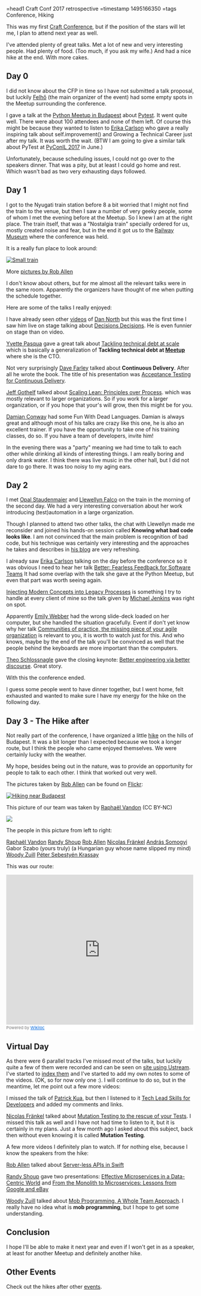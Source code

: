 =head1 Craft Conf 2017 retrospective
=timestamp 1495166350
=tags Conference, Hiking



This was my first <a href="https://craft-conf.com/">Craft Conference</a>, but if the position of the stars will let me, I plan to attend next year as well.

I've attended plenty of great talks. Met a lot of new and very interesting people. Had plenty of food. (Too much, if you ask my wife.)
And had a nice hike at the end. With more cakes.




<h2>Day 0</h2>

I did not know about the CFP in time so I have not submitted a talk proposal, but luckily 
<a href="https://www.linkedin.com/in/felhobacsi/">Felhő</a> (the main organizer of the event)
had some empty spots in the Meetup surrounding the conference.

I gave a talk at the <a href="https://www.meetup.com/budapest-py/">Python Meetup in Budapest</a>
about <a href="https://pytest.org/">Pytest</a>. It went quite well. There were about 100 attendees
and none of them left. Of course this might be because they wanted to listen to <a href="https://www.linkedin.com/in/erikaacarlson/">Erika Carlson</a> 
who gave a really inspiring talk about self.improvement() and Growing a Technical Career just after my talk. It was worth the wait.
(BTW I am going to give a similar talk about PyTest at <a href="http://il.pycon.org/2017/">PyConIL 2017</a> in June.)

Unfortunately, because scheduling issues, I could not go over to the speakers dinner.
That was a pity, but at least I could go home and rest. Which wasn't bad as two very exhausting days followed.

<h2>Day 1</h2>

I got to the Nyugati train station before 8 a bit worried that I might not find the train to the venue,
but then I saw a number of very geeky people, some of whom I met the evening before at the Meetup. So I knew
I am at the right place. The train itself, that was a "Nostalgia train" specially ordered for us,
mostly created noise and fear, but in the end it got us to the <a href="http://www.vasuttortenetipark.hu/">Railway Museum</a>
where the conference was held.

It is a really fun place to look around:

<a data-flickr-embed="true"  href="https://www.flickr.com/photos/akrabat/33558282214/in/album-72157683214552256/" title="Small train"><img class="hike" src="https://c1.staticflickr.com/3/2818/33558282214_2984f3dfb9_k.jpg" alt="Small train"></a><script async src="//embedr.flickr.com/assets/client-code.js" charset="utf-8"></script>

More <a href="https://www.flickr.com/photos/akrabat/albums/72157683214552256">pictures by Rob Allen</a>


I don't know about others, but for me almost all the relevant talks were in the same room.
Apparently the organizers have thought of me when putting the schedule together.

Here are some of the talks I really enjoyed:

I have already seen other <a href="https://codeandtalk.com/p/dan-north">videos</a> of <a href="https://dannorth.net/">Dan North</a>
but this was the first time I saw him live on stage talking about <a href="https://codeandtalk.com/v/craft-2017/102892648">Decisions Decisions</a>.
He is even funnier on stage than on video.

<a href="https://www.linkedin.com/in/ypasqua/">Yvette Pasqua</a> gave a great talk about 
<a href="https://codeandtalk.com/v/craft-2017/102892764">Tackling technical debt at scale</a> which is basically a generalization of
<b>Tackling technical debt at <a href="https://www.meetup.com/">Meetup</a></b> where she is the CTO.

Not very surprisingly <a href="http://www.davefarley.net/">Dave Farley</a> talked about
<b>Continuous Delivery</b>. After all he wrote the book.
The title of his presentation was <a href="https://codeandtalk.com/v/craft-2017/102892932">Acceptance Testing for Continuous Delivery</a>.

<a href="http://www.jeffgothelf.com/">Jeff Gothelf</a> talked about <a href="https://codeandtalk.com/v/craft-2017/102893070">Scaling Lean: Principles over Process</a>.
which was mostly relevant to larger organizations. So if you work for a larger organization, or if you hope that your's will grow, then this might be for you.

<a href="http://damian.conway.org/">Damian Conway</a> had some Fun With Dead Languages.
Damian is always great and although most of his talks are crazy like this one,
he is also an excellent trainer. If you have the opportunity to take one of his training classes, do so.
If you have a team of developers, invite him!

In the evening there was a "party" meaning we had time to talk to each other while drinking all kinds of interesting
things. I am really boring and only drank water. I think there was live music in the other hall, but I did not dare
to go there. It was too noisy to my aging ears.

<h2>Day 2</h2>

I met <a href="https://www.linkedin.com/in/j-opal-staudenmaier-820aa74a/">Opal Staudenmaier</a> and
<a href="http://llewellynfalco.blogspot.com/">Llewellyn Falco</a> on the train in the morning of the second day.
We had a very interesting conversation about her work introducing (test)automation in a large organization.

Though I planned to attend two other talks, the chat with Llewellyn made me reconsider and joined his hands-on session
called <b>Knowing what bad code looks like</b>. I am not convinced that the main problem is recognition of bad code,
but his technique was certainly very interesting and the approaches he takes and describes in
<a href="http://llewellynfalco.blogspot.com/">his blog</a> are very refreshing.

I already saw <a href="https://www.linkedin.com/in/erikaacarlson/">Erika Carlson</a> talking on the day before the
conference so it was obvious I need to hear her talk 
<a href="https://codeandtalk.com/v/craft-2017/102892183">Better: Fearless Feedback for Software Teams</a>
It had some overlap with the talk she gave at the Python Meetup, but even that part was worth seeing again.


<a href="https://codeandtalk.com/v/craft-2017/102892247">Injecting Modern Concepts into Legacy Processes</a>
is something I try to handle at every client of mine so the talk given by <a href="http://managedkaos.com/">Michael Jenkins</a>
was right on spot.

Apparently <a href="http://ewebber.co.uk/">Emily Webber</a> had the wrong slide-deck loaded on her computer, but she
handled the situation gracefully. Event if don't yet know why her talk
<a href="https://codeandtalk.com/v/craft-2017/102860276">Communities of practice, the missing piece of your agile organization</a>
is relevant to you, it is worth to watch just for this. And who knows, maybe by the end of the talk you'll be convinced as well that the people behind the keyboards are more important than the computers.

<a href="http://lethargy.org/">Theo Schlossnagle</a> gave the closing keynote:
<a href="https://codeandtalk.com/v/craft-2017/102894526">Better engineering via better discourse</a>.
Great story.

With this the conference ended.

I guess some people went to have dinner together, but I went home, felt exhausted and wanted to make sure
I have my energy for the hike on the following day.

<h2>Day 3 - The Hike after</h2>

Not really part of the conference, I have organized a little <a href="/hiking-after-craft-2017.html">hike</a>
on the hills of Budapest. It was a bit longer than I expected because we took a longer route, but I think
the people who came enjoyed themselves. We were certainly lucky with the weather.

My hope, besides being out in the nature, was to provide an opportunity for people to talk to each other.
I think that worked out very well.

The pictures taken by <a href="https://akrabat.com/">Rob Allen</a> can be found on <a href="https://www.flickr.com/photos/akrabat/sets/72157681206323621">Flickr</a>:

<a data-flickr-embed="true"  href="https://www.flickr.com/photos/akrabat/33951336080/in/photostream/" title="Hiking near Budapest"><img class="hike" src="https://c1.staticflickr.com/3/2830/33951336080_de4dfcaf38_k.jpg"  alt="Hiking near Budapest"></a><script async src="//embedr.flickr.com/assets/client-code.js" charset="utf-8"></script>

This picture of our team was taken by <a href="https://www.linkedin.com/in/vandonr/">Raphaël Vandon</a> (CC BY-NC)

<img class="hike" src="/img/DSC_0942.JPG">

The people in this picture from left to right:

<a href="https://www.linkedin.com/in/vandonr/">Raphaël Vandon</a> 
<a href="http://www.randyshoup.com/">Randy Shoup</a>
<a href="https://akrabat.com/">Rob Allen</a>
<a href="https://blog.frankel.ch/">Nicolas Fränkel</a>
<a href="https://www.linkedin.com/in/andrassomogyi/">András Somogyi</a> 
Gabor Szabo (yours truly)
(a Hungarian guy whose name slipped my mind)
<a href="http://zuill.us/WoodyZuill/">Woody Zuill</a>
<a href="https://www.linkedin.com/in/p%C3%A9ter-sebesty%C3%A9n-krassay-4a6b6073/">Péter Sebestyén Krassay</a>

This was our route:

<iframe frameBorder="0" scrolling="no" src="https://www.wikiloc.com/wikiloc/spatialArtifacts.do?event=view&id=17491123&measures=off&title=off&near=off&images=off&maptype=S" width="500" height="400"></iframe><div style="background-color:#fff;color:#777;font-size:11px;line-height:16px;">Powered by <a style="color:#06d;font-size:11px;line-height:16px;" target="_blank" href="https://www.wikiloc.com">Wikiloc</a></div>

<h2>Virtual Day</h2>

As there were 6 parallel tracks I've missed most of the talks, but luckily quite a few of them were recorded and can be seen on <a href="https://craft-conf.com/">site using Ustream</a>.
I've started to <a href="https://codeandtalk.com/e/craft-2017">index them</a> and I've started to add my own notes to some of the videos.
(OK, so for now only one :). I will continue to do so, but in the meantime, let me point out a few more videos:

I missed the talk of <a href="https://www.thekua.com/atwork/">Patrick Kua</a>,
but then I listened to it <a href="https://codeandtalk.com/v/craft-2017/tech-lead-skills-for-developers">Tech Lead Skills for Developers</a>
and added my comments and links.

<a href="https://blog.frankel.ch/">Nicolas Fränkel</a> talked about <a href="https://codeandtalk.com/v/craft-2017/102894122">Mutation Testing to the rescue of your Tests</a>.
I missed this talk as well and I have not had time to listen to it, but it is certainly in my plans. Just a few month ago I asked about this subject, back then without even knowing it is called <b>Mutation Testing</b>.

A few more videos I definitely plan to watch. If for nothing else, because I know the speakers from the hike:

<a href="https://akrabat.com/">Rob Allen</a> talked about <a href="https://codeandtalk.com/v/craft-2017/102836327">Server-less APIs in Swift</a>

<a href="http://www.randyshoup.com/">Randy Shoup</a> gave two presentations:
<a href="https://codeandtalk.com/v/craft-2017/102859599">Effective Microservices in a Data-Centric World</a>
and <a href="https://codeandtalk.com/v/craft-2017/61479577">From the Monolith to Microservices: Lessons from Google and eBay</a>


<a href="http://zuill.us/WoodyZuill/">Woody Zuill</a> talked about
<a href="https://codeandtalk.com/v/craft-2017/102859312">Mob Programming, A Whole Team Approach</a>.
I really have no idea what is <b>mob programming</b>, but I hope to get some understanding.

<h2>Conclusion</h2>

I hope I'll be able to make it next year and even if I won't get in as a speaker, at least for another Meetup
and definitely another hike.

<h2>Other Events</h2>

Check out the hikes after other <a href="/events.html">events</a>.
